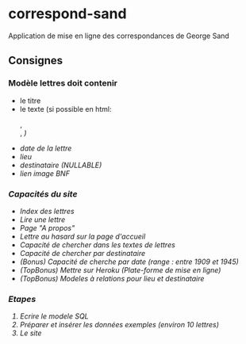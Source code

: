 # correspond-sand
Application de mise en ligne des correspondances de George Sand

## Consignes

### Modèle lettres doit contenir

- le titre
- le texte (si possible en html: <p>, <br />, <i>)
- date de la lettre
- lieu
- destinataire (NULLABLE)
- lien image BNF

### Capacités du site

- Index des lettres
- Lire une lettre
- Page "A propos"
- Lettre au hasard sur la page d'accueil
- Capacité de chercher dans les textes de lettres
- Capacité de chercher par destinataire
- (Bonus) Capacité de cherche par date (range : entre 1909 et 1945)
- (TopBonus) Mettre sur Heroku (Plate-forme de mise en ligne)
- (TopBonus) Modeles à relations pour lieu et destinataire

### Etapes

1. Ecrire le modele SQL
2. Préparer et insérer les données exemples (environ 10 lettres)
3. Le site
